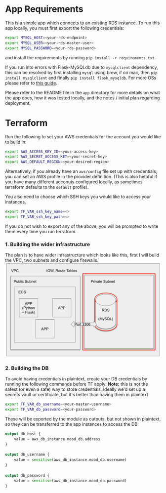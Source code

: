 # App Requirements
This is a simple app which connects to an existing RDS instance. To run this app locally, you must first export the following credentials: 
```bash
export MYSQL_HOST=<your-rds-endpoint>
export MYSQL_USER=<your-rds-master-user>
export MYSQL_PASSWORD=<your-rds-password>
```
and install the requirements by running `pip install -r requirements.txt`. 

If you run into errors with Flask-MySQLdb due to `mysqlclient` dependency, this can be resolved by first installing `mysql` using brew, if on mac, then `pip install mysqlclient` and finally `pip install flask_mysqldb`. For more OSs please refer to [this guide](https://pypi.org/project/mysqlclient/). 

Please refer to the README file in the `app` directory for more details on what the app does, how it was tested locally, and the notes / initial plan regarding deployment. 

# Terraform 
Run the following to set your AWS credentials for the account you would like to build in:
```bash
export AWS_ACCESS_KEY_ID=<your-access-key>
export AWS_SECRET_ACCESS_KEY=<your-secret-key>
export AWS_DEFAULT_REGION=<your-desired-region>
```
Alternatively, if you already have an `aws/config` file set up with credentials, you can set an AWS profile in the provider definition. (This is also helpful if you have many different acconuts configured locally, as sometimes terraform defaults to the `default` profile). 

You also need to choose which SSH keys you would like to access your instances. 
```bash
export TF_VAR_ssh_key_name=<>
export TF_VAR_ssh_key_path=<>
```
If you do not wish to export any of the above, you will be prompted to write them every time you run terraform. 

### 1. Building the wider infrastructure
The plan is to have wider infrastructure which looks like this, first I will build the VPC, two subnets and configure firewalls. 
![](./images/network_diagram.png)

### 2. Building the DB 
To avoid having credentials in plaintext, create your DB credentials by running the following commands before TF apply:
**Note:** this is not the safest (or even a safe) way to store credentials, Ideally we'd set up a secrets vault or certificate, but it's better than having them in plaintext

```bash
export TF_VAR_db_username=<your-master-username>
export TF_VAR_db_password=<your-password>
```
These will be exported by the module as outputs, but not shown in plaintext, so they can be transferred to the app instances to access the DB:
```terraform
output db_host {
    value = aws_db_instance.mood_db.address
}

output db_username {
    value = sensitive(aws_db_instance.mood_db.username)
}

output db_password {
    value = sensitive(aws_db_instance.mood_db.password)
}
```
